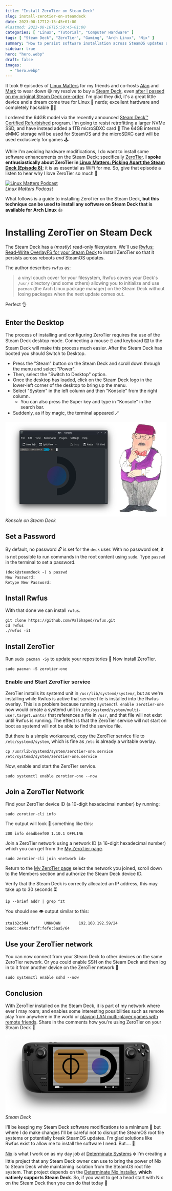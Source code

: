 ```yaml
---
title: "Install ZeroTier on Steam Deck"
slug: install-zerotier-on-steamdeck
date: 2023-08-17T12:15:45+01:00
#lastmod: 2023-08-16T15:50:45+01:00
categories: [ "Linux", "Tutorial", "Computer Hardware" ]
tags: [ "Steam Deck", "ZeroTier", "Gaming", "Arch Linux", "Nix" ]
summary: "How to persist software installation across SteamOS updates on the Steam Deck."
sidebar: true
hero: "hero.webp"
draft: false
images:
  - "hero.webp"
---
```


It took 9 episodes of [Linux Matters](https://linuxmatters.sh) for my friends and co-hosts [Alan](https://linuxmatters.sh/host/apope/) and [Mark](https://linuxmatters.sh/host/mjohnson/) to wear down 😅 my resolve to buy a [Steam Deck](https://www.steamdeck.com/en/), even [after I passed on my original Steam Deck pre-order](/posts/steambox-vs-steamdeck/).
I'm glad they did, it's a great little device and a dream come true for Linux 🐧 nerds; excellent hardware and completely hackable 🧑‍💻

I ordered the 64GB model via the recently announced [Steam Deck™ Certified Refurbished](https://store.steampowered.com/sale/steamdeckrefurbished) program.
I'm going to resist retrofitting a larger NVMe SSD, and have instead added a 1TB microSDXC card 💾
The 64GB internal eMMC storage will be used for SteamOS and the microSDXC card will be used exclusively for games 🕹️

While I'm avoiding hardware modifications, I do want to install some software enhancements on the Steam Deck; specifically [ZeroTier](https://www.zerotier.com/).
**I spoke enthusiastically about ZeroTier in [Linux Matters: Picking Apart the Steam Deck (Episode 8)](https://linuxmatters.sh/episodes/8/)**; it is as essential as WiFi for me.
So, give that episode a listen to hear why I love ZeroTier so much 💖

<p class="text-center">
  <a href="https://linuxmatters.sh" target="_blank"><img src="https://linuxmatters.sh/img/episode/linuxmatters-banner-3000x750.webp" class="img-fluid" alt="Linux Matters Podcast"/></a>
  <br />
  <em>Linux Matters Podcast</em>
</p>

What follows is a guide to installing ZeroTier on the Steam Deck, **but this technique can be used to install any software on Steam Deck that is available for Arch Linux** 👍️

# Installing ZeroTier on Steam Deck

The Steam Deck has a (*mostly*) read-only filesystem.
We'll use [Rwfus: Read-Write OverlayFS for your Steam Deck](https://github.com/ValShaped/rwfus) to install ZeroTier so that it persists across reboots *and* SteamOS updates.

The author describes `rwfus` as:

> a vinyl couch cover for your filesystem, Rwfus covers your Deck's `/usr/` directory (and some others) allowing you to initialize and use `pacman` (the Arch Linux package manager) on the Steam Deck without losing packages when the next update comes out.

Perfect 👌️

## Enter the Desktop

The process of installing and configuring ZeroTier requires the use of the Steam Deck desktop mode.
Connecting a mouse 🖱️ and keyboard ⌨️ to the Steam Deck will make this process much easier.
After the Steam Deck has booted you should Switch to Desktop.

- Press the "Steam" button on the Steam Deck and scroll down through the menu and select "Power".
- Then, select the "Switch to Desktop" option.
- Once the desktop has loaded, click on the Steam Deck logo in the lower-left corner of the desktop to bring up the menu.
- Select "System" in the left column and then "Konsole" from the right column.
  - You can also press the Super key and type in "Konsole" in the search bar.
- Suddenly, as if by magic, the terminal appeared 🪄

<p class="text-center">
  <img src="./magic-terminal.webp" class="img-fluid" alt="Konsole"/>
  <br />
  <em>Konsole on Steam Deck</em>
</p>

## Set a Password

By default, no password 🔓️ is set for the `deck` user.
With no password set, it is not possible to run commands in the root content using `sudo`.
Type `passwd` in the terminal to set a password.

```shell
(deck@steamdeck ~) $ passwd
New Password:
Retype New Password:
```

## Install Rwfus

With that done we can install `rwfus`.

```shell
git clone https://github.com/ValShaped/rwfus.git
cd rwfus
./rwfus -iI
```

## Install ZeroTier

Run `sudo pacman -Sy` to update your repositories 🌿
Now install ZeroTier.

```shell
sudo pacman -S zerotier-one
```

### Enable and Start ZeroTier service

ZeroTier installs its systemd unit in `/usr/lib/systemd/system/`, but as we're installing while Rwfus is active that service file is installed into the Rwfus overlay.
This is a problem because running `systemctl enable zerotier-one` now would create a systemd unit in `/etc/systemd/system/multi-user.target.wants/` that references a file in `/usr`, and that file will not exist until Rwfus is running.
The effect is that the ZeroTier service will not start on boot as systemd will not be able to find the service file.

But there is a simple workaround, copy the ZeroTier service file to `/etc/systemd/system`, which is fine as `/etc` is already a writable overlay.

```shell
cp /usr/lib/systemd/system/zerotier-one.service /etc/systemd/system/zerotier-one.service
```

Now, enable and start the ZeroTier service.

```shell
sudo systemctl enable zerotier-one --now
```

## Join a ZeroTier Network

Find your ZeroTier device ID (a 10-digit hexadecimal number) by running:

```shell
sudo zerotier-cli info
```

The output will look 👀 something like this:

```text
200 info deadbeef00 1.10.1 OFFLINE
```

Join a ZeroTier network using a network ID (a 16-digit hexadecimal number) which you can get from the [My ZeroTier page](https://my.zerotier.com/).

```shell
sudo zerotier-cli join <network id>
```

Return to the [My ZeroTier page](https://my.zerotier.com/) select the network you joined, scroll down to the Members section and authorize the Steam Deck device ID.

Verify that the Steam Deck is correctly allocated an IP address, this may take up to 30 seconds ⏳️

```shell
ip --brief addr | grep ^zt
```

You should see 👁️ output similar to this:

```text
zta1b2c3d4       UNKNOWN        192.168.192.59/24 baad::4a4a:faff:fefe:5aa5/64
```

## Use your ZeroTier network

You can now connect from your Steam Deck to other devices on the same ZeroTier network.
Or you could enable SSH on the Steam Deck and then log in to it from another device on the ZeroTier network 💪

```shell
sudo systemctl enable sshd --now
```

## Conclusion

With ZeroTier installed on the Steam Deck, it is part of my network where ever I may roam; and enables some interesting possibilities such as remote play from anywhere in the world or [playing LAN multi-player games with remote friends](https://steamcommunity.com/sharedfiles/filedetails/?id=2632149295).
Share in the comments how you're using ZeroTier on your Steam Deck 💬

<p class="text-center">
  <img src="./SteamDeck-ZeroTier.webp" class="img-fluid" alt="Steam Deck with ZeroTier"/>
  <br />
  <em>Steam Deck</em>
</p>

I'll be keeping my Steam Deck software modifications to a minimum 🤏 but where I do make changes I'll be careful not to disrupt the SteamOS root file systems or potentially break SteamOS updates.
I'm glad solutions like Rwfus exist to allow me to install the software I need. But.... 🤔

[Nix](https://nixos.org) is what I work on as my day job at [Determinate Systems](https://determinate.systems) ❄️
I'm creating a little project that any Steam Deck owner can use to bring the power of Nix to Steam Deck while maintaining isolation from the SteamOS root file system.
That project depends on the [Determinate Nix Installer](https://github.com/DeterminateSystems/nix-installer), **which natively supports Steam Deck**.
So, if you want to get a head start with Nix on the Steam Deck then you can do that today 🙂

